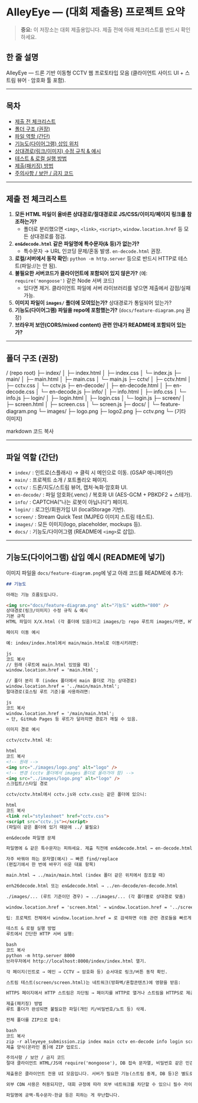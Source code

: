 # AlleyEye — (대회 제출용) 프로젝트 요약

> **중요:** 이 저장소는 대회 제출용입니다. 제출 전에 아래 체크리스트를 반드시 확인하세요.

## 한 줄 설명
AlleyEye — 드론 기반 이동형 CCTV 웹 프로토타입 모음 (클라이언트 사이드 UI + 스트림 뷰어 · 암호화 툴 포함).

---

## 목차
- [제출 전 체크리스트](#제출-전-체크리스트)
- [폴더 구조 (권장)](#폴더-구조-권장)
- [파일 역할 (간단)](#파일-역할-간단)
- [기능도(다이어그램) 삽입 위치](#기능도다이어그램-삽입-위치)
- [상대경로(링크/이미지) 수정 규칙 & 예시](#상대경로링크이미지-수정-규칙--예시)
- [테스트 & 로컬 실행 방법](#테스트--로컬-실행-방법)
- [제출(패키징) 방법](#제출패키징-방법)
- [주의사항 / 보안 / 금지 코드](#주의사항--보안--금지-코드)

---

## 제출 전 체크리스트
1. **모든 HTML 파일이 올바른 상대경로/절대경로로 JS/CSS/이미지/페이지 링크를 참조하는가?**  
   - 폴더로 분리했으면 `<img>`, `<link>`, `<script>`, `window.location.href` 등 모든 상대경로를 점검.
2. **`en&decode.html` 같은 파일명에 특수문자(& 등)가 없는가?**  
   - 특수문자 → URL 인코딩 문제/혼동 발생. `en-decode.html` 권장.
3. **로컬/서버에서 동작 확인:** `python -m http.server` 등으로 반드시 HTTP로 테스트(파일://는 안 됨).
4. **불필요한 서버코드가 클라이언트에 포함되어 있지 않은가?** (예: `require('mongoose')` 같은 Node 서버 코드)  
   - 있다면 제거. 클라이언트 파일에 서버 라이브러리를 넣으면 제출에서 감점/실패 가능.
5. **이미지 파일이 `images/` 폴더에 모여있는가?** 상대경로가 통일되어 있는가?
6. **기능도(다이어그램) 파일을 repo에 포함했는가?** (`docs/feature-diagram.png` 권장)
7. **브라우저 보안(CORS/mixed content) 관련 안내가 README에 포함되어 있는가?**

---

## 폴더 구조 (권장)
/ (repo root)
├─ index/
│ ├─ index.html
│ ├─ index.css
│ └─ index.js
├─ main/
│ ├─ main.html
│ ├─ main.css
│ └─ main.js
├─ cctv/
│ ├─ cctv.html
│ ├─ cctv.css
│ └─ cctv.js
├─ en-decode/
│ ├─ en-decode.html
│ ├─ en-decode.css
│ └─ en-decode.js
├─ info/
│ ├─ info.html
│ ├─ info.css
│ └─ info.js
├─ login/
│ ├─ login.html
│ ├─ login.css
│ └─ login.js
├─ screen/
│ ├─ screen.html
│ ├─ screen.css
│ └─ screen.js
├─ docs/
│ └─ feature-diagram.png
└─ images/
├─ logo.png
├─ logo2.png
├─ cctv.png
└─ (기타 이미지)

markdown
코드 복사

---

## 파일 역할 (간단)
- `index/` : 인트로(스플래시) → 클릭 시 메인으로 이동. (GSAP 애니메이션)
- `main/` : 프로젝트 소개 / 포트폴리오 페이지.
- `cctv/` : 드론/지도/스트림 뷰어, 캡처·녹화·암호화 UI.
- `en-decode/` : 파일 암호화(.venc) / 복호화 UI (AES-GCM + PBKDF2 + 스테가).
- `info/` : CAPTCHA(“나는 로봇이 아닙니다”) 페이지.
- `login/` : 로그인/회원가입 UI (localStorage 기반).
- `screen/` : Stream Quick Test (MJPEG 이미지 스트림 테스트).
- `images/` : 모든 이미지(logo, placeholder, mockups 등).
- `docs/` : 기능도/다이어그램 (README에 `<img>`로 삽입).

---

## 기능도(다이어그램) 삽입 예시 (README에 넣기)
이미지 파일을 `docs/feature-diagram.png`에 넣고 아래 코드를 README에 추가:

```markdown
## 기능도

아래는 기능 흐름도입니다.

<img src="docs/feature-diagram.png" alt="기능도" width="800" />
상대경로(링크/이미지) 수정 규칙 & 예시
기본 규칙
HTML 파일이 X/X.html (각 폴더에 있음)이고 images/는 repo 루트의 images/라면, HTML에서는 이미지 경로를 ../images/파일.png로 쓰세요.

페이지 이동 예시

예: index/index.html에서 main/main.html로 이동시키려면:

js
코드 복사
// 원래 (루트에 main.html 있었을 때)
window.location.href = 'main.html';

// 폴더 분리 후 (index 폴더에서 main 폴더로 가는 상대경로)
window.location.href = '../main/main.html';
절대경로(호스팅 루트 기준)를 사용하려면:

js
코드 복사
window.location.href = '/main/main.html';
→ 단, GitHub Pages 등 루트가 달라지면 경로가 깨질 수 있음.

이미지 경로 예시

cctv/cctv.html 내:

html
코드 복사
<!-- 원래 -->
<img src="./images/logo.png" alt="logo" />
<!-- 변경 (cctv 폴더에서 images 폴더로 올라가야 함) -->
<img src="../images/logo.png" alt="logo" />
스크립트/스타일 경로

cctv/cctv.html에서 cctv.js와 cctv.css는 같은 폴더에 있으니:

html
코드 복사
<link rel="stylesheet" href="cctv.css">
<script src="cctv.js"></script>
(파일이 같은 폴더에 있기 때문에 ../ 불필요)

en&decode 파일명 문제

파일명에 & 같은 특수문자는 피하세요. 제출 직전에 en&decode.html → en-decode.html로 바꿔서, 내부 링크(en%26decode.html 등)도 같이 바꿔야 오류 없음.

자주 바꿔야 하는 문자열(예시) — 빠른 find/replace
(편집기에서 한 번에 바꾸기 쉬운 대표 항목)

main.html → ../main/main.html (index 폴더 같은 위치에서 참조할 때)

en%26decode.html 또는 en&decode.html → ../en-decode/en-decode.html

./images/... (루트 기준이던 경우) → ../images/... (각 폴더별로 상대경로 맞춤)

window.location.href = 'screen.html' → window.location.href = '../screen/screen.html'

팁: 프로젝트 전체에서 window.location.href = 로 검색하면 이동 관련 경로들을 빠르게 교체할 수 있음.

테스트 & 로컬 실행 방법
루트에서 간단한 HTTP 서버 실행:

bash
코드 복사
python -m http.server 8000
브라우저에서 http://localhost:8000/index/index.html 열기.

각 페이지(인트로 → 메인 → CCTV → 암호화 등) 순서대로 링크/버튼 동작 확인.

스트림 테스트(screen/screen.html)는 네트워크(방화벽/혼합콘텐츠)에 영향을 받음:

HTTPS 페이지에서 HTTP 스트림은 차단됨 → 페이지를 HTTP로 열거나 스트림을 HTTPS로 제공해야 함.

제출(패키징) 방법
루트 폴더가 완성되면 불필요한 파일(개인 키/비밀번호/노트 등) 삭제.

전체 폴더를 ZIP으로 압축:

bash
코드 복사
zip -r alleyeye_submission.zip index main cctv en-decode info login screen images docs
제출 양식(온라인 폼)에 ZIP 업로드.

주의사항 / 보안 / 금지 코드
절대 클라이언트 HTML/JS에 require('mongoose'), DB 접속 문자열, 비밀번호 같은 민감정보를 남기지 마세요. (로그인 HTML에 있던 mongoose 코드 → 삭제)

제출용은 클라이언트 전용 UI 모음입니다. 서버가 필요한 기능(스트림 중계, DB 등)은 별도로 설명서에 적어 심사자에게 안내하세요.

외부 CDN 사용은 허용되지만, 대회 규정에 따라 외부 네트워크를 차단할 수 있으니 필수 라이브러리는 로컬에 포함시키는 편이 안전합니다.

파일명에 공백·특수문자·한글 등은 피하는 게 무난합니다.
